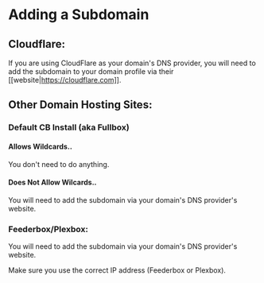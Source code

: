 # Adding a Subdomain

## Cloudflare:

If you are using CloudFlare as your domain's DNS provider, you will need to add the subdomain to your domain profile via their [[website|https://cloudflare.com]]. 

## Other Domain Hosting Sites:

### Default CB Install (aka Fullbox)

#### Allows Wildcards..

You don't need to do anything. 

#### Does Not Allow Wilcards..

You will need to add the subdomain via your domain's DNS provider's website.  


### Feederbox/Plexbox: 

You will need to add the subdomain via your domain's DNS provider's website. 

Make sure you use the correct IP address (Feederbox or Plexbox). 